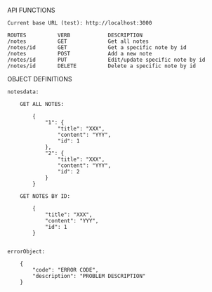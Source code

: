 API FUNCTIONS

    Current base URL (test): http://localhost:3000

    ROUTES          VERB            DESCRIPTION
    /notes          GET             Get all notes   
    /notes/id       GET             Get a specific note by id
    /notes          POST            Add a new note
    /notes/id       PUT             Edit/update specific note by id
    /notes/id       DELETE          Delete a specific note by id


OBJECT DEFINITIONS

    notesdata:

        GET ALL NOTES:

            {
                "1": {
                    "title": "XXX",
                    "content": "YYY",
                    "id": 1
                },
                "2": {
                    "title": "XXX",
                    "content": "YYY",
                    "id": 2
                }
            }

        GET NOTES BY ID:

            {
                "title": "XXX",
                "content": "YYY",
                "id": 1
            }


    errorObject:

        {
            "code": "ERROR CODE",
            "description": "PROBLEM DESCRIPTION"
        }

    
